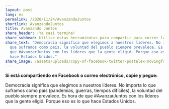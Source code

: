 ```yaml
---
layout: post
lang: es
permalink: /2020/11/24/AvanzandoJuntos
shortlink: AvanzandoJuntos
title: Avanzando Juntos
share_header: ¡Ya casi termina!
share_subhead: Utilice estas herramientas para compartir para correr la voz
share_text: "Democracia significa que elegimos a nuestros líderes. No importa lo
  que suframos como país, la voluntad del pueblo siempre prevalece. Es hora de
  que #AvanzarJuntos con los líderes que la gente eligió. Porque eso es lo que
  hace Estados Unidos."
share_image: /assets/uploads/copy-of-facebook-twitter-postelex-movingforward_makeacopy.png
---
```

<!--StartFragment-->

**Si está compartiendo en Facebook o correo electrónico, copie y pegue:**

Democracia significa que elegimos a nuestros líderes. No importa lo que suframos como país (pandemias, guerras, tiempos difíciles), la voluntad del pueblo siempre prevalece. Es hora de que #AvanzarJuntos con los líderes que la gente eligió. Porque eso es lo que hace Estados Unidos.

<!--EndFragment-->